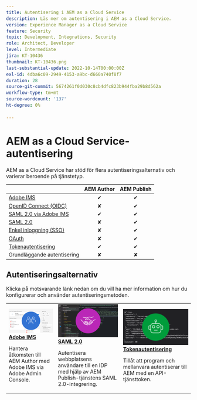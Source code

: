 ```yaml
---
title: Autentisering i AEM as a Cloud Service
description: Läs mer om autentisering i AEM as a Cloud Service.
version: Experience Manager as a Cloud Service
feature: Security
topic: Development, Integrations, Security
role: Architect, Developer
level: Intermediate
jira: KT-10436
thumbnail: KT-10436.png
last-substantial-update: 2022-10-14T00:00:00Z
exl-id: 4dba6c09-2949-4153-a9bc-d660a740f8f7
duration: 28
source-git-commit: 5674261f0d030c8cb4dfc823b944fba29b8d562a
workflow-type: tm+mt
source-wordcount: '137'
ht-degree: 0%

---
```


# AEM as a Cloud Service-autentisering

AEM as a Cloud Service har stöd för flera autentiseringsalternativ och varierar beroende på tjänstetyp.

|                       | AEM Author | AEM Publish |
|-----------------------|:----------:|:-----------:|
| [Adobe IMS](../accessing/overview.md) | ✔ | ✔ |
| [OpenID Connect (OIDC)](https://experienceleague.adobe.com/sv/docs/experience-manager-cloud-service/content/security/open-id-connect-support-for-aem-as-a-cloud-service-on-publish-tier) | ✘ | ✔ |
| [SAML 2.0 via Adobe IMS](https://experienceleague.adobe.com/docs/experience-manager-cloud-service/content/security/ims-support.html?lang=sv-SE#how-to-set-up) | ✔ | ✔ |
| [SAML 2.0](./saml-2-0.md) | ✘ | ✔ |
| [Enkel inloggning (SSO)](https://experienceleague.adobe.com/docs/experience-manager-cloud-service/content/sites/authoring/personalization/user-and-group-sync-for-publish-tier.html?lang=sv-SE#integration-with-an-idp) | ✘ | ✔ |
| [OAuth](https://experienceleague.adobe.com/docs/experience-manager-cloud-service/content/sites/authoring/personalization/user-and-group-sync-for-publish-tier.html?lang=sv-SE#integration-with-an-idp) | ✘ | ✔ |
| [Tokenautentisering](../../headless-tutorial/authentication/overview.md) | ✔ | ✔ |
| Grundläggande autentisering | ✘ | ✘ |

## Autentiseringsalternativ

Klicka på motsvarande länk nedan om du vill ha mer information om hur du konfigurerar och använder autentiseringsmetoden.

<table>
  <tr>
   <td>
      <a  href="../accessing/overview.md"><img alt="Adobe IMS" src="./assets/card--adobe-ims.png"/></a>
      <div><strong><a href="../accessing/overview.md">Adobe IMS</a></strong></div>
      <p>
          Hantera åtkomsten till AEM Author med Adobe IMS via Adobe Admin Console.
      </p>
    </td>   
   <td>
      <a  href="./saml-2-0.md"><img alt="SAML 2.0" src="./assets/card--saml-2-0.png"/></a>
      <div><strong><a href="./saml-2-0.md">SAML 2.0</a></strong></div>
      <p>
        Autentisera webbplatsens användare till en IDP med hjälp av AEM Publish-tjänstens SAML 2.0-integrering.
      </p>
    </td>   
   <td>
      <a  href="../../headless-tutorial/authentication/overview.md"><img alt="Token" src="./assets/card--token.png"/></a>
      <div><strong><a href="../../headless-tutorial/authentication/overview.md">Tokenautentisering</a></strong></div>
      <p>
        Tillåt att program och mellanvara autentiserar till AEM med en API-tjänsttoken.
      </p>
    </td>   
  </tr>
</table>
